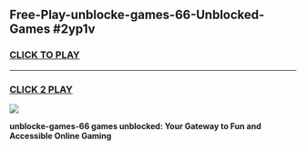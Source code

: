 
## Free-Play-unblocke-games-66-Unblocked-Games #2yp1v
<h3>
<a href="https://news.freeplayer.one?title=unblocke-games-66&ref=8M">CLICK TO PLAY</a></h3>
<hr>

<h3>
<a href="https://news.freeplayer.one?title=unblocke-games-66&ref=8M">CLICK 2 PLAY</a>
  
</h3>

<a href="https://news.freeplayer.one?title=unblocke-games-66&ref=8M"><img src="https://clearcache.store/games.png"></a>


**unblocke-games-66 games unblocked: Your Gateway to Fun and Accessible Online Gaming**
